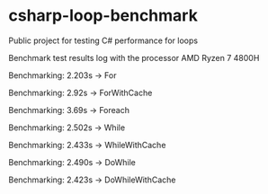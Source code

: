 # csharp-loop-benchmark
Public project for testing C# performance for loops

Benchmark test results log with the processor AMD Ryzen 7 4800H

Benchmarking: 2.203s -> For

Benchmarking: 2.92s -> ForWithCache

Benchmarking: 3.69s -> Foreach

Benchmarking: 2.502s -> While

Benchmarking: 2.433s -> WhileWithCache

Benchmarking: 2.490s -> DoWhile

Benchmarking: 2.423s -> DoWhileWithCache
